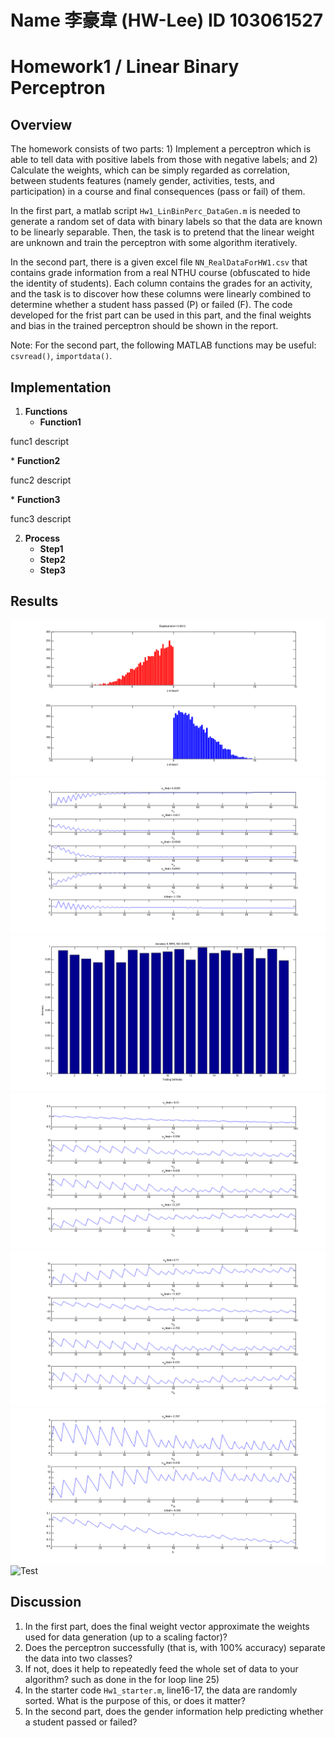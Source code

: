 # Name 李豪韋 (HW-Lee) ID 103061527

# Homework1 / Linear Binary Perceptron

## Overview
<p>The homework consists of two parts: 1) Implement a perceptron which is able to tell data with positive labels from those with negative labels; and 2) Calculate the weights, which can be simply regarded as correlation, between students features (namely gender, activities, tests, and participation) in a course and final consequences (pass or fail) of them.</p>
<p>In the first part, a matlab script <code>Hw1_LinBinPerc_DataGen.m</code> is needed to generate a random set of data with binary labels so that the data are known to be linearly separable. Then, the task is to pretend that the linear weight are unknown and train the perceptron with some algorithm iteratively.</p>
<p>In the second part, there is a given excel file <code>NN_RealDataForHW1.csv</code> that contains grade information from a real NTHU course (obfuscated to hide the identity of students). Each column contains the grades for an activity, and the task is to discover how these columns were linearly combined to determine whether a student hass passed (P) or failed (F). The code developed for the frist part can be used in this part, and the final weights and bias in the trained perceptron should be shown in the report.</p>
<p>Note: For the second part, the following MATLAB functions may be useful: <code>csvread()</code>, <code>importdata()</code>.</p>


## Implementation
1. <b>Functions</b>
	* <b>Function1</b>
<p>func1 descript</p>
	* <b>Function2</b>
<p>func2 descript</p> 
	* <b>Function3</b>
<p>func3 descript</p>

2. <b>Process</b>
	* <b>Step1</b>
	* <b>Step2</b>
	* <b>Step3</b>

## Results
![Distribution diagram](https://raw.githubusercontent.com/HW-Lee/2015-NN-Homeworks/master/HW01/res/part1_distributionDiag.png)
![Parametrogram](https://raw.githubusercontent.com/HW-Lee/2015-NN-Homeworks/master/HW01/res/part1_parametrogram_init0.png)
![Performance](https://raw.githubusercontent.com/HW-Lee/2015-NN-Homeworks/master/HW01/res/part1_performance.png)
![Parametrogram1](https://raw.githubusercontent.com/HW-Lee/2015-NN-Homeworks/master/HW01/res/part2_parametrogram1_init0.png)
![Parametrogram2](https://raw.githubusercontent.com/HW-Lee/2015-NN-Homeworks/master/HW01/res/part2_parametrogram2_init0.png)
![Parametrogram3](https://raw.githubusercontent.com/HW-Lee/2015-NN-Homeworks/master/HW01/res/part2_parametrogram3_init0.png)
![Test](http://j-h-a.github.io/go-pro-mounts/thumbscrew_long.png)

## Discussion
1. In the first part, does the final weight vector approximate the weights used for data generation (up to a scaling factor)?
2. Does the perceptron successfully (that is, with 100% accuracy) separate the data into two classes?
3. If not, does it help to repeatedly feed the whole set of data to your algorithm? such as done in the for loop line 25)
4. In the starter code <code>Hw1_starter.m</code>, line16-17, the data are randomly sorted. What is the purpose of this, or does it matter?
5. In the second part, does the gender information help predicting whether a student passed or failed?
